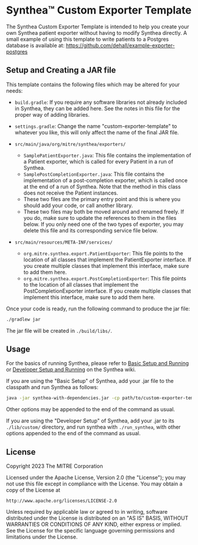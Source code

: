 # Synthea™ Custom Exporter Template

The Synthea Custom Exporter Template is intended to help you create your own Synthea patient exporter without having to modify Synthea directly. A small example of using this template to write patients to a Postgres database is available at: https://github.com/dehall/example-exporter-postgres


## Setup and Creating a JAR file

This template contains the following files which may be altered for your needs:

- `build.gradle`: If you require any software libraries not already included in Synthea, they can be added here. See the notes in this file for the proper way of adding libraries.

- `settings.gradle`: Change the name "custom-exporter-template" to whatever you like, this will only affect the name of the final JAR file.

- `src/main/java/org/mitre/synthea/exporters/`
  - `SamplePatientExporter.java`: This file contains the implementation of a Patient exporter, which is called for every Patient in a run of Synthea. 
  - `SamplePostCompletionExporter.java`: This file contains the implementation of a post-completion exporter, which is called once at the end of a run of Synthea. Note that the method in this class does not receive the Patient instances. 
  - These two files are the primary entry point and this is where you should add your code, or call another library.
  - These two files may both be moved around and renamed freely. If you do, make sure to update the references to them in the files below. If you only need one of the two types of exporter, you may delete this file and its corresponding service file below.

- `src/main/resources/META-INF/services/`
  - `org.mitre.synthea.export.PatientExporter`: This file points to the location of all classes that implement the PatientExporter interface. If you create multiple classes that implement this interface, make sure to add them here.
  - `org.mitre.synthea.export.PostCompletionExporter`: This file points to the location of all classes that implement the PostCompletionExporter interface. If you create multiple classes that implement this interface, make sure to add them here.


Once your code is ready, run the following command to produce the jar file:
```sh
./gradlew jar
```

The jar file will be created in `./build/libs/`.

## Usage
For the basics of running Synthea, please refer to [Basic Setup and Running](https://github.com/synthetichealth/synthea/wiki/Basic-Setup-and-Running)
or [Developer Setup and Running](https://github.com/synthetichealth/synthea/wiki/Developer-Setup-and-Running) on the Synthea wiki.

If you are using the "Basic Setup" of Synthea, add your .jar file to the classpath and run Synthea as follows:


```sh
java -jar synthea-with-dependencies.jar -cp path/to/custom-exporter-template.jar
```

Other options may be appended to the end of the command as usual.


If you are using the "Developer Setup" of Synthea, add your .jar to its `./lib/custom/` directory, and run synthea with `./run_synthea`, with other options appended to the end of the command as usual.

## License

Copyright 2023 The MITRE Corporation

Licensed under the Apache License, Version 2.0 (the "License");
you may not use this file except in compliance with the License.
You may obtain a copy of the License at

    http://www.apache.org/licenses/LICENSE-2.0

Unless required by applicable law or agreed to in writing, software
distributed under the License is distributed on an "AS IS" BASIS,
WITHOUT WARRANTIES OR CONDITIONS OF ANY KIND, either express or implied.
See the License for the specific language governing permissions and
limitations under the License.
